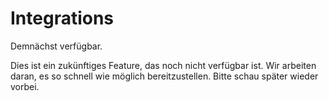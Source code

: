 # Integrations

Demnächst verfügbar.

Dies ist ein zukünftiges Feature, das noch nicht verfügbar ist. Wir arbeiten daran, es so schnell wie möglich bereitzustellen. Bitte schau später wieder vorbei.

